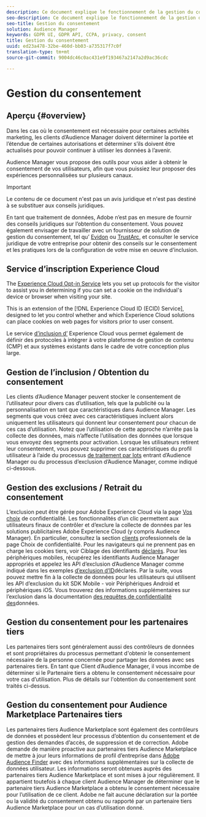 ```yaml
---
description: Ce document explique le fonctionnement de la gestion du consentement dans Audience Manager.
seo-description: Ce document explique le fonctionnement de la gestion du consentement dans Audience Manager.
seo-title: Gestion du consentement
solution: Audience Manager
keywords: GDPR UI, GDPR API, CCPA, privacy, consent
title: Gestion du consentement
uuid: ed23a478-32be-460d-bb03-a735317f7c0f
translation-type: tm+mt
source-git-commit: 9004dc46c0ac431e9f193467a2147a2d9ac36cdc

---
```



# Gestion du consentement

## Aperçu {#overview}

Dans les cas où le consentement est nécessaire pour certaines activités marketing, les clients d’Audience Manager doivent déterminer la portée et l’étendue de certaines autorisations et déterminer s’ils doivent être actualisés pour pouvoir continuer à utiliser les données à l’avenir.

Audience Manager vous propose des outils pour vous aider à obtenir le consentement de vos utilisateurs, afin que vous puissiez leur proposer des expériences personnalisées sur plusieurs canaux.

>[!IMPORTANT]
>
> Le contenu de ce document n'est pas un avis juridique et n'est pas destiné à se substituer aux conseils juridiques.
>
> En tant que traitement de données, Adobe n’est pas en mesure de fournir des conseils juridiques sur l’obtention du consentement. Vous pouvez également envisager de travailler avec un fournisseur de solution de gestion du consentement, tel qu’ [Evidon](https://theblog.adobe.com/evidon-builds-gdpr-universal-consent-integration-with-launch-by-adobe/) ou [TrustArc](https://theblog.adobe.com/trustarc-builds-consent-integration-launch-adobe/), et consulter le service juridique de votre entreprise pour obtenir des conseils sur le consentement et les pratiques lors de la configuration de votre mise en oeuvre d’inclusion.

## Service d’inscription Experience Cloud

The [Experience Cloud Opt-in Service](https://docs.adobe.com/content/help/en/id-service/using/implementation-guides/opt-in-service/optin-overview.html) lets you set up protocols for the visitor to assist you in determining if you can set a cookie on the individual's device or browser when visiting your site.

This is an extension of the [!DNL Experience Cloud ID (ECID) Service], designed to let you control whether and which Experience Cloud solutions can place cookies on web pages for visitors prior to user consent.

Le service [d’inclusion d’](https://docs.adobe.com/content/help/en/id-service/using/implementation-guides/opt-in-service/optin-overview.html) Experience Cloud vous permet également de définir des protocoles à intégrer à votre plateforme de gestion de contenu (CMP) et aux systèmes existants dans le cadre de votre conception plus large.

## Gestion de l’inclusion / Obtention du consentement

Les clients d’Audience Manager peuvent stocker le consentement de l’utilisateur pour divers cas d’utilisation, tels que la publicité ou la personnalisation en tant que caractéristiques dans Audience Manager. Les segments que vous créez avec ces caractéristiques incluent alors uniquement les utilisateurs qui donnent leur consentement pour chacun de ces cas d’utilisation. Notez que l’utilisation de cette approche n’arrête pas la collecte des données, mais n’affecte l’utilisation des données que lorsque vous envoyez des segments pour activation. Lorsque les utilisateurs retirent leur consentement, vous pouvez supprimer ces caractéristiques du profil utilisateur à l’aide du processus [de traitement par lots](../../integration/sending-audience-data/batch-data-transfer-explained/inbound-file-contents.md) entrant d’Audience Manager ou du processus d’exclusion d’Audience Manager, comme indiqué ci-dessous.

## Gestion des exclusions / Retrait du consentement

L’exclusion peut être gérée pour Adobe Experience Cloud via la page [Vos choix](https://www.adobe.com/privacy/opt-out.html#customeruse) de confidentialité. Les fonctionnalités d’un clic permettent aux utilisateurs finaux de contrôler et d’exclure la collecte de données par les solutions publicitaires Adobe Experience Cloud (y compris Audience Manager). En particulier, consultez la section [clients](https://www.adobe.com/privacy/opt-out.html#customeruse) professionnels de la page Choix de confidentialité. Pour les navigateurs qui ne prennent pas en charge les cookies tiers, voir Ciblage des identifiants [déclarés](../../features/declared-ids.md#declared-id-targeting). Pour les périphériques mobiles, récupérez les identifiants Audience Manager appropriés et appelez les API d’exclusion d’Audience Manager comme indiqué dans les exemples [d’exclusion d’ID](../../features/declared-ids.md#opt-out-examples)déclarés. Par la suite, vous pouvez mettre fin à la collecte de données pour les utilisateurs qui utilisent les API d’exclusion du kit SDK Mobile - voir Périphériques [](https://marketing.adobe.com/resources/help/en_US/mobile/android/privacy.html) Android et périphériques [](https://marketing.adobe.com/resources/help/en_US/mobile/ios/privacy.html)iOS. Vous trouverez des informations supplémentaires sur l’exclusion dans la documentation [des requêtes de confidentialité des](../../overview/data-security-and-privacy/data-privacy-requests.md)données.

## Gestion du consentement pour les partenaires tiers

Les partenaires tiers sont généralement aussi des contrôleurs de données et sont propriétaires du processus permettant d'obtenir le consentement nécessaire de la personne concernée pour partager les données avec ses partenaires tiers. En tant que Client d’Audience Manager, il vous incombe de déterminer si le Partenaire tiers a obtenu le consentement nécessaire pour votre cas d’utilisation. Plus de détails sur l'obtention du consentement sont traités ci-dessus.

## Gestion du consentement pour Audience Marketplace Partenaires tiers

Les partenaires tiers Audience Marketplace sont également des contrôleurs de données et possèdent leur processus d’obtention du consentement et de gestion des demandes d’accès, de suppression et de correction. Adobe demande de manière proactive aux partenaires tiers Audience Marketplace de mettre à jour leurs informations de profil d’entreprise dans [Adobe Audience Finder](https://www.adobe-audience-finder.com/) avec des informations supplémentaires sur la collecte de données utilisateur. Les informations seront obtenues auprès des partenaires tiers Audience Marketplace et sont mises à jour régulièrement. Il appartient toutefois à chaque client Audience Manager de déterminer que le partenaire tiers Audience Marketplace a obtenu le consentement nécessaire pour l’utilisation de ce client. Adobe ne fait aucune déclaration sur la portée ou la validité du consentement obtenu ou rapporté par un partenaire tiers Audience Marketplace pour un cas d’utilisation donné.
